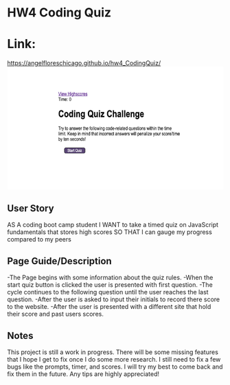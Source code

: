 # HW4 Coding Quiz

# Link:
https://angelfloreschicago.github.io/hw4_CodingQuiz/
<img src="./images/quiz_screenshot.png">

## User Story
AS A coding boot camp student
I WANT to take a timed quiz on JavaScript fundamentals that stores high scores
SO THAT I can gauge my progress compared to my peers

## Page Guide/Description
-The Page begins with some information about the quiz rules.
-When the start quiz button is clicked the user is presented with first question.
-The cycle continues to the following question until the user reaches the last question.
-After the user is asked to input their initials to record there score to the website.
-After the user is presented with a different site that hold their score and past users scores. 

## Notes
This project is still a work in progress. There will be some missing features that I hope I get to fix once
I do some more research. I still need to fix a few bugs like the prompts, timer, and scores. I will try my best 
to come back and fix them in the future. Any tips are highly appreciated! 